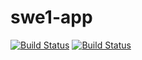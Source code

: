 # swe1-app
[![Build Status](https://travis-ci.com/Huanjin-Zhang/swe1-app.png?branch=main)](https://travis-ci.com/Huanjin-Zhang/swe1-app)
[![Build Status](https://coveralls.io/github/Huanjin-Zhang/swe1-app.png?branch=main)](https://coveralls.io/github/Huanjin-Zhang/swe1-app)

